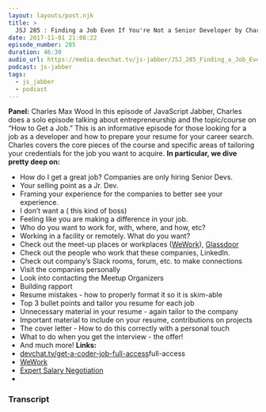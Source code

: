 ```yaml
---
layout: layouts/post.njk
title: >
  JSJ 285 : Finding a Job Even If You're Not a Senior Developer by Charles Max Wood
date: 2017-11-01 21:08:22
episode_number: 285
duration: 46:30
audio_url: https://media.devchat.tv/js-jabber/JSJ_285_Finding_a_Job_Even_If_You're_Not_a_Senior_Developer_by_Charles%20_Max_Wood.mp3
podcast: js-jabber
tags:
  - js_jabber
  - podcast
---
```


**Panel:** Charles Max Wood In this episode of JavaScript Jabber, Charles does a solo episode talking about entrepreneurship and the topic/course on “How to Get a Job.” This is an informative episode for those looking for a job as a developer and how to prepare your resume for your career search. Charles covers the core pieces of the course and specific areas of tailoring your credentials for the job you want to acquire. **In particular, we dive pretty deep on:**

- How do I get a great job? Companies are only hiring Senior Devs.
- Your selling point as a Jr. Dev.
- Framing your experience for the companies to better see your experience.
- I don’t want a ( this kind of boss)
- Feeling like you are making a difference in your job.
- Who do you want to work for, with, where, and how, etc?
- Working in a facility or remotely. What do you want?
- Check out the meet-up places or workplaces ([WeWork](https://www.wework.com)), [Glassdoor](https://www.glassdoor.com/index.htm)
- Check out the people who work that these companies, LinkedIn.
- Check out company’s Slack rooms, forum, etc. to make connections
- Visit the companies personally
- Look into contacting the Meetup Organizers
- Building rapport
- Resume mistakes - how to properly format it so it is skim-able
- Top 3 bullet points and tailor you resume for each job
- Unnecessary material in your resume - again tailor to the company
- Important material to include on your resume, contributions on projects
- The cover letter - How to do this correctly with a personal touch
- What to do when you get the interview - the offer!
- And much more!
  **Links:**
- [devchat.tv/get-a-coder-job-full-access](http://devchat.tv/get-a-coder-job-full-access)full-access
- [WeWork](https://www.wework.com)
- [Expert Salary Negotiation](https://fearlesssalarynegotiation.com)
-

### Transcript

